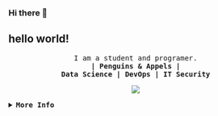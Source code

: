 ### Hi there 👋

##  hello world!
<samp>
	<p align="center">
	I am a student and programer. <br>
	<b>| Penguins & Appels |  <br>
	Data Science | DevOps | IT Security</b>
	</p>
</samp>

<p align="center">
<image src="https://readme-typing-svg.herokuapp.com?font=Fira+Code&pause=1000&center=true&vCenter=true&multiline=true&width=435&lines=I+use+arch+btw...">
</p>


<details>
	<summary><samp><b>More Info</b></samp></summary>
<!-- Contact Me -->
------------
<p align="center">
  <samp>
    [<a href="https://twitter.com/SCesarAE">twitter</a>]
    [<a href="https://www.linkedin.com/in/scesarae/">linkedin.</a>]
    [<a href="mailto:ca.salgadoescoto@gmail.com">e-mail</a>]
  </samp>
</p>
------------

Inspiration from [Rayhan Pratama](https://github.com/rxyhn/)


</details>
